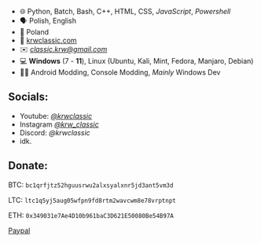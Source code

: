  - 🌐 Python, Batch, Bash, C++, HTML, CSS, *JavaScript*, *Powershell*
 - 🗣️ Polish, English
 - 📌 Poland
 - 🔗 [krwclassic.com](https://krwclassic.com)
 - ✉️ *classic.krw@gmail.com*
 - 💻 **Windows** (7 - **11**), Linux (Ubuntu, Kali, Mint, Fedora, Manjaro, Debian)
 - 👍🏻 Android Modding, Console Modding, *Mainly* Windows Dev

## Socials:

 - Youtube: [*@krwclassic*](https://short.krwclassic.com/yt)
 - Instagram [*@krw_classic*](https://short.krwclassic.com/ig)
 - Discord: *@krwclassic*
 - idk.

## Donate:

BTC: `bc1qrfjtz52hguusrwu2alxsyalxnr5jd3ant5vm3d`

LTC: `ltc1q5yj5aug05wfpn9fd8rtm2wavcwm8e78vrptnpt`

ETH: `0x349031e7Ae4D10b961baC3D621E50080Be54B97A`

[Paypal](https://paypal.me/krwclassic?country.x=PL&locale.x=pl_PL)

